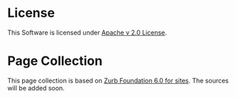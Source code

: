 # License
This Software is licensed under [Apache v 2.0 License](https://github.com/TLoebner/tilebasedInfopages/blob/master/LICENSE).

# Page Collection

This page collection is based on [Zurb Foundation 6.0 for sites](http://foundation.zurb.com/). The sources will be added soon.
